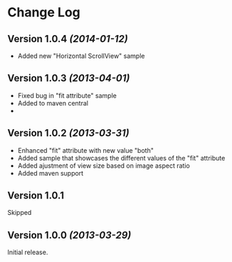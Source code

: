 Change Log
==========
Version 1.0.4 *(2014-01-12)*
----------------------------
* Added new "Horizontal ScrollView" sample

Version 1.0.3 *(2013-04-01)*
----------------------------
* Fixed bug in "fit attribute" sample
* Added to maven central
* 
Version 1.0.2 *(2013-03-31)*
----------------------------
* Enhanced "fit" attribute with new value "both"
* Added sample that showcases the different values of the "fit" attribute
* Added ajustment of view size based on image aspect ratio
* Added maven support

Version 1.0.1 
----------------------------
Skipped

Version 1.0.0 *(2013-03-29)*
----------------------------
Initial release.
